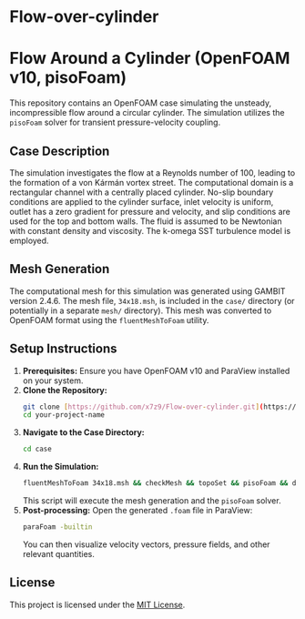 # Flow-over-cylinder

# Flow Around a Cylinder (OpenFOAM v10, pisoFoam)

This repository contains an OpenFOAM case simulating the unsteady, incompressible flow around a circular cylinder. The simulation utilizes the `pisoFoam` solver for transient pressure-velocity coupling.

## Case Description

The simulation investigates the flow at a Reynolds number of 100, leading to the formation of a von Kármán vortex street. The computational domain is a rectangular channel with a centrally placed cylinder. No-slip boundary conditions are applied to the cylinder surface, inlet velocity is uniform, outlet has a zero gradient for pressure and velocity, and slip conditions are used for the top and bottom walls. The fluid is assumed to be Newtonian with constant density and viscosity. The k-omega SST turbulence model is employed.

## Mesh Generation

The computational mesh for this simulation was generated using GAMBIT version 2.4.6. The mesh file, `34x18.msh`, is included in the `case/` directory (or potentially in a separate `mesh/` directory). This mesh was converted to OpenFOAM format using the `fluentMeshToFoam` utility.

## Setup Instructions

1.  **Prerequisites:** Ensure you have OpenFOAM v10 and ParaView installed on your system.
2.  **Clone the Repository:**
    ```bash
    git clone [https://github.com/x7z9/Flow-over-cylinder.git](https://github.com/x7z9/Flow-over-cylinder.git)
    cd your-project-name
    ```
3.  **Navigate to the Case Directory:**
    ```bash
    cd case
    ```
4.  **Run the Simulation:**
    ```bash
    fluentMeshToFoam 34x18.msh && checkMesh && topoSet && pisoFoam && decomposePar && mpirun -np 8 pisoFoam -parallel && reconstructPar && postProcess -func vorticity && rm -r processor*
    ```
    This script will execute the mesh generation and the `pisoFoam` solver.
5.  **Post-processing:**
    Open the generated `.foam` file in ParaView:
    ```bash
    paraFoam -builtin
    ```
    You can then visualize velocity vectors, pressure fields, and other relevant quantities.

## License

This project is licensed under the [MIT License](LICENSE).
